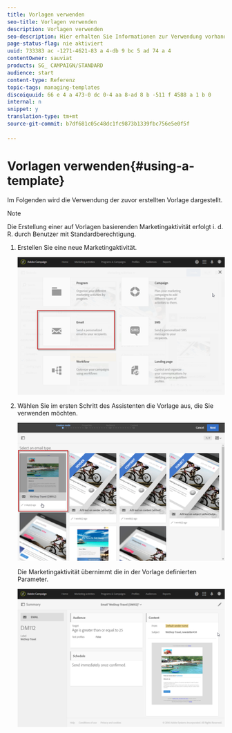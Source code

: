 ```yaml
---
title: Vorlagen verwenden
seo-title: Vorlagen verwenden
description: Vorlagen verwenden
seo-description: Hier erhalten Sie Informationen zur Verwendung vorhandener Vorlagen.
page-status-flag: nie aktiviert
uuid: 733383 ac -1271-4621-83 a 4-db 9 bc 5 ad 74 a 4
contentOwner: sauviat
products: SG_ CAMPAIGN/STANDARD
audience: start
content-type: Referenz
topic-tags: managing-templates
discoiquuid: 66 e 4 a 473-0 dc 0-4 aa 8-ad 8 b -511 f 4588 a 1 b 0
internal: n
snippet: y
translation-type: tm+mt
source-git-commit: b7df681c05c48dc1fc9873b1339fbc756e5e0f5f

---
```



# Vorlagen verwenden{#using-a-template}

Im Folgenden wird die Verwendung der zuvor erstellten Vorlage dargestellt.

>[!NOTE]
>
>Die Erstellung einer auf Vorlagen basierenden Marketingaktivität erfolgt i. d. R. durch Benutzer mit Standardberechtigung.

1. Erstellen Sie eine neue Marketingaktivität.

   ![](assets/template_5.png)

1. Wählen Sie im ersten Schritt des Assistenten die Vorlage aus, die Sie verwenden möchten.

   ![](assets/template_6.png)

   Die Marketingaktivität übernimmt die in der Vorlage definierten Parameter.

   ![](assets/template_7.png)

